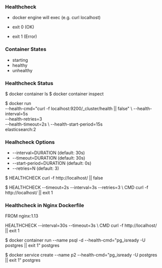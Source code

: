 ### Healthcheck 

- docker engine will exec (e.g. curl localhost)

- exit 0 (OK)
- exit 1 (Error)

### Container States 

- starting 
- healthy 
- unhealthy 

### Healthcheck Status

$ docker container ls 
$ docker container inspect 


$ docker run \
    --health-cmd="curl -f localhost:9200/_cluster/health || false" \ 
    --health-interval=5s \
    --health-retries=3 \
    --health-timeout=2s \ 
    --health-start-period=15s \
    elasticsearch:2 

### Healhcheck Options 

- --interval=DURATION (default: 30s)
- --timeout=DURATION (default: 30s)
- --start-period=DURATION (default: 0s) 
- --retries=N (default: 3)


$ HEALTHCHECK curl -f http://localhost/ || false 

$ HEALTHCHECK --timeout=2s --interval=3s --retries=3 \ 
  CMD curl -f http://localhost/ || exit 1


### Healthcheck in Nginx Dockerfile 

FROM nginx:1.13

HEALTHCHECK --interval=30s --timeout=3s \ 
 CMD curl -f http://localhost/ || exit 1 

 
 $ docker container run --name psql -d --health-cmd="pg_isready -U postgres || exit 1" postgres 

 $ docker service create --name p2 --health-cmd="pg_isready -U postgres || exit 1" postgres 